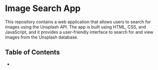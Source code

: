 # Image Search App

This repository contains a web application that allows users to search for images using the Unsplash API. The app is built using HTML, CSS, and JavaScript, and it provides a user-friendly interface to search for and view images from the Unsplash database.

## Table of Contents
*

